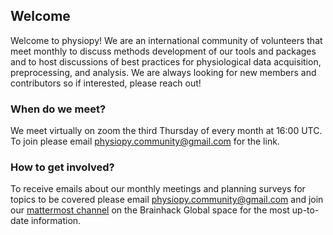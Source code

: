 ## Welcome
Welcome to physiopy! We are an international community of volunteers that meet monthly to discuss methods development of our tools and packages and to host discussions of best practices for physiological data acquisition, preprocessing, and analysis. We are always looking for new members and contributors so if interested, please reach out!

### When do we meet?
We meet virtually on zoom the third Thursday of every month at 16:00 UTC. To join please email [physiopy.community@gmail.com](mailto:physiopy.community@gmail.com) for the link.


### How to get involved?
To receive emails about our monthly meetings and planning surveys for topics to be covered please email [physiopy.community@gmail.com](mailto:physiopy.community@gmail.com) and join our [mattermost channel](https://mattermost.brainhack.org/brainhack/channels/physiopy) on the Brainhack Global space for the most up-to-date information.


